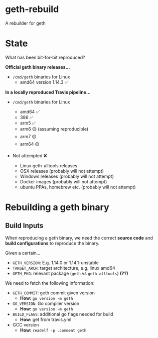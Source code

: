 # geth-rebuild

A rebuilder for geth

# State

What has been bit-for-bit reproduced?

**Official geth binary releases...**

- `/cmd/geth` binaries for Linux
  - amd64 version 1.14.3 ✅

**In a locally reproduced Travis pipeline...**

- `/cmd/geth` binaries for Linux
  - amd64 ✅
  - 386 ✅
  - arm5 ✅
  - arm6 🟡 (assuming reproducible)
  - arm7 🟡
  - arm64 🟡


- Not attempted ❌
  - Linux geth-alltools releases
  - OSX releases (probably will not attempt)
  - Windows releases (probably will not attempt)
  - Docker images  (probably will not attempt)
  - ubuntu PPAs, homebrew etc.  (probably will not attempt)

# Rebuilding a geth binary

## Build Inputs

When reproducing a geth binary, we need the correct **source code** and **build configurations** to reproduce the binary.

Given a certain...

- `GETH_VERSION`: E.g. 1.14.0 or 1.14.1-unstable
- `TARGET_ARCH`: target architecture, e.g. linux amd64
- `GETH_PKG`: relevant package (`geth` vs `geth-alltools`) **(??)**

We need to fetch the following information:

- `GETH_COMMIT`: geth commit given version
  - **How:** `go version -m geth`
- `GO_VERSION`: Go compiler version
  - **How:** `go version -m geth`
- `BUILD_FLAGS`: additional go flags needed for build
  - **How:** get from travis.yml
- GCC version
  - **How:** `readelf -p .comment geth`
